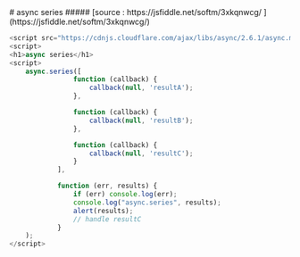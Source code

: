 <div class="markdown-body">
# async series
##### [source : https://jsfiddle.net/softm/3xkqnwcg/ ](https://jsfiddle.net/softm/3xkqnwcg/)

```javascript
<script src="https://cdnjs.cloudflare.com/ajax/libs/async/2.6.1/async.min.js"/>
<script>
<h1>async series</h1>
<script>
	async.series([
				function (callback) {
					callback(null, 'resultA');
				},

				function (callback) {
					callback(null, 'resultB');
				},

				function (callback) {
					callback(null, 'resultC');
				}
			],

			function (err, results) {
				if (err) console.log(err);
				console.log("async.series", results);
				alert(results);        
				// handle resultC
			}
	);  
</script>
```
</div>